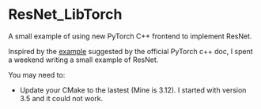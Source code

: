 # ResNet_LibTorch
A small example of using new PyTorch C++ frontend to implement ResNet.

Inspired by the [example](https://github.com/goldsborough/examples/tree/cpp/cpp) suggested by the official PyTorch c++ doc, I spent a weekend writing a small example of ResNet.

You may need to:
* Update your CMake to the lastest (Mine is 3.12). I started with version 3.5 and it could not work.
